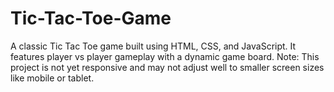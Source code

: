 # Tic-Tac-Toe-Game
A classic Tic Tac Toe game built using HTML, CSS, and JavaScript. It features player vs player gameplay with a dynamic game board. Note: This project is not yet responsive and may not adjust well to smaller screen sizes like mobile or tablet.
